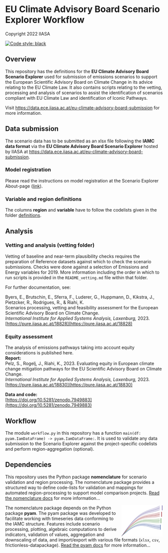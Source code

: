 # EU Climate Advisory Board Scenario Explorer Workflow

Copyright 2022 IIASA

[![Code style: black](https://img.shields.io/badge/code%20style-black-000000.svg)](https://github.com/psf/black)

## Overview

This repository has the definitions for the **EU Climate Advisory Board Scenario Explorer**
used for submission of emissions scenarios to support the European Scientific Advisory Board on Climate Change
in its advice relating to the EU Climate Law. It also contains scripts relating to the vetting, 
processing and analysis of scenarios to assist the identification of scenarios compliant 
with EU Climate Law and identification of Iconic Pathways.

Visit https://data.ece.iiasa.ac.at/eu-climate-advisory-board-submission for more information.


## Data submission

The scenario data has to be submitted as an xlsx file following the **IAMC data format**
via the **EU Climate Advisory Board Scenario Explorer** hosted by IIASA at
https://data.ece.iiasa.ac.at/eu-climate-advisory-board-submission.

### Model registration

Please read the instructions on model registration at the Scenario Explorer About-page
([link](https://data.ece.iiasa.ac.at/eu-climate-advisory-board-submission/#/about)).

### Variable and region definitions

The columns **region** and **variable** have to follow the codelists given in the folder 
[definitions](definitions).

## Analysis  
### Vetting and analysis (vetting folder)  
Vetting of baseline and near-term plausibility checks requires the preparation 
of Reference datasets against which to check the scenario submissions. Checks were 
done against a selection of Emissions and Energy variables for 2019. More information
including the order in which to run scripts is provided in the `README_vetting.md` file 
within that folder. 

For further documentation, see:  

Byers, E., Brutschin, E., Sferra, F., Luderer, G., Huppmann, D., Kikstra, J., 
Pietzcker, R., Rodrigues, R., & Riahi, K.  
Scenarios processing, vetting and feasibility assessment for the European Scientific 
Advisory Board on Climate Change.  
*International Institute for Applied Systems Analysis, Laxenburg,* 2023.  
[https://pure.iiasa.ac.at/18828](https://pure.iiasa.ac.at/18828)  

### Equity assessment
The analysis of emissions pathways taking into account equity considerations is 
published here.  
**Report:**  
Pelz, S., Rogelj, J., Riahi, K., 2023. Evaluating equity in European climate 
change mitigation pathways for the EU Scientific Advisory Board on Climate Change.  
*International Institute for Applied Systems Analysis, Laxenburg,* 2023.  
[https://pure.iiasa.ac.at/18830](https://pure.iiasa.ac.at/18830)

**Data and code:**  
[https://doi.org/10.5281/zenodo.7949883](https://doi.org/10.5281/zenodo.7949883)

## Workflow

The module `workflow.py` in this repository has a function `main(df: pyam.IamDataFrame) -> pyam.IamDataFrame:`.
It is used to validate any data submission to the Scenario Explorer against the project-specific codelists
and perform region-aggregation (optional).

## Dependencies

This repository uses the Python package **nomenclature** for scenario validation and region processing.
The nomenclature package provides a structured way to define code-lists for validation and mappings
for automated region-processing to support model comparison projects.
[Read the nomenclature docs](https://nomenclature-iamc.readthedocs.io) for more information...

<img src="https://github.com/IAMconsortium/pyam/raw/main/doc/logos/pyam-logo.png" width="133" height="100" align="right" alt="pyam logo" />

The nomenclature package depends on the Python package **pyam**.
The pyam package was developed to facilitate working with timeseries
data conforming to the IAMC structure. Features include scenario processing, plotting,
algebraic computations to derive indicators, validation of values, aggregation and downscaling of data,
and import/export with various file formats (`xlsx`, `csv`, frictionless-datapackage).
[Read the pyam docs](https://pyam-iamc.readthedocs.io) for more information...
